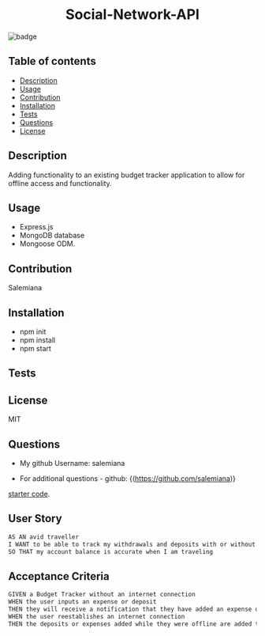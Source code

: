 <h1 align="center">Social-Network-API</h1>

  ![badge](https://img.shields.io/badge/license-MIT-brightgreen)<br />
    

## Table of contents
- [Description](#description)
- [Usage](#usage)
- [Contribution](#contribution)
- [Installation](#installation)
- [Tests](#tests)
- [Questions](#questions)
- [License](#license)
    
    
## Description
Adding functionality to an existing budget tracker application to allow for offline access and functionality.

## Usage

* Express.js 
* MongoDB database
* Mongoose ODM.

## Contribution
Salemiana

## Installation
* npm init
* npm install
* npm start

## Tests


## License
MIT


## Questions

* My github Username:  salemiana 

* For additional questions - github: {(https://github.com/salemiana)}


 [starter code](https://github.com/coding-boot-camp/symmetrical-bassoon).

## User Story

```md
AS AN avid traveller
I WANT to be able to track my withdrawals and deposits with or without a data/internet connection
SO THAT my account balance is accurate when I am traveling 
```

## Acceptance Criteria

```md
GIVEN a Budget Tracker without an internet connection
WHEN the user inputs an expense or deposit
THEN they will receive a notification that they have added an expense or deposit
WHEN the user reestablishes an internet connection
THEN the deposits or expenses added while they were offline are added to their transaction history and their totals are updated
```


